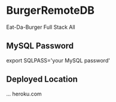 # BurgerRemoteDB
Eat-Da-Burger Full Stack All

## MySQL Password
export SQLPASS='your MySQL password'

## Deployed Location
... heroku.com